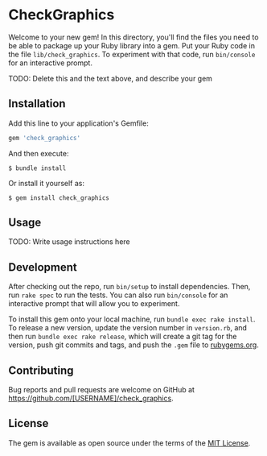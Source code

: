 # CheckGraphics

Welcome to your new gem! In this directory, you'll find the files you need to be able to package up your Ruby library into a gem. Put your Ruby code in the file `lib/check_graphics`. To experiment with that code, run `bin/console` for an interactive prompt.

TODO: Delete this and the text above, and describe your gem

## Installation

Add this line to your application's Gemfile:

```ruby
gem 'check_graphics'
```

And then execute:

    $ bundle install

Or install it yourself as:

    $ gem install check_graphics

## Usage

TODO: Write usage instructions here

## Development

After checking out the repo, run `bin/setup` to install dependencies. Then, run `rake spec` to run the tests. You can also run `bin/console` for an interactive prompt that will allow you to experiment.

To install this gem onto your local machine, run `bundle exec rake install`. To release a new version, update the version number in `version.rb`, and then run `bundle exec rake release`, which will create a git tag for the version, push git commits and tags, and push the `.gem` file to [rubygems.org](https://rubygems.org).

## Contributing

Bug reports and pull requests are welcome on GitHub at https://github.com/[USERNAME]/check_graphics.


## License

The gem is available as open source under the terms of the [MIT License](https://opensource.org/licenses/MIT).
